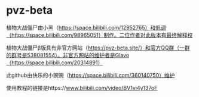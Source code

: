 # pvz-beta

植物大战僵尸由小黑（https://space.bilibili.com/12952765）和低调（https://space.bilibili.com/98965051）制作。二位作者对此版本有最终解释权

植物大战僵尸β版具有非官方网站（https://pvz-beta.site/）和官方QQ群（一群的群号是538081554）。非官方网站的维护者是Glavo（https://space.bilibili.com/20314891）

此github由快乐的小豌豌（https://space.bilibili.com/360140750）维护

使用教程的链接是https://www.bilibili.com/video/BV1vi4y137oF

